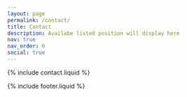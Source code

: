 ```yaml
---
layout: page
permalink: /contact/
title: Contact
description: Availabe listed position will display here
nav: true
nav_order: 6
social: true
---
```


{% include contact.liquid %}

  <!-- Social -->
{% include footer.liquid %}